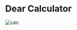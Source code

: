# Dear Calculator

![calc](https://user-images.githubusercontent.com/50321432/206908782-397852a7-2662-46ee-b8c0-779e1e3093a6.gif)
